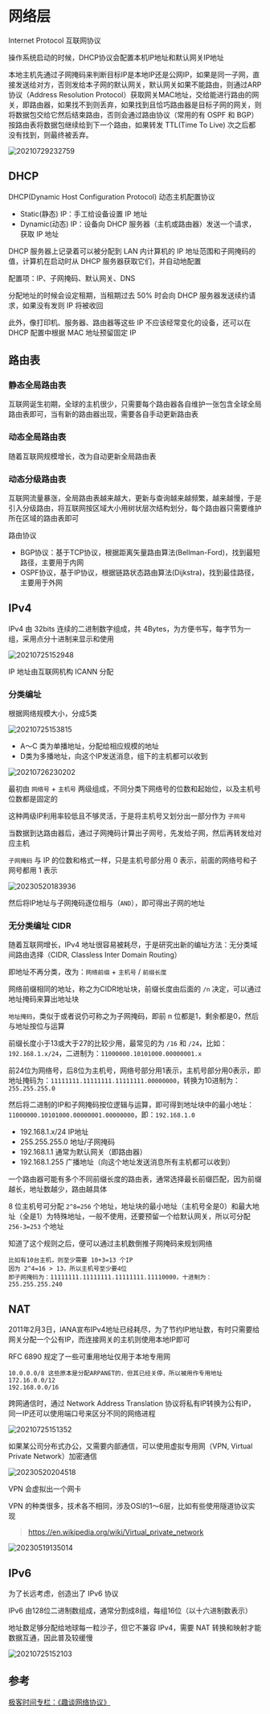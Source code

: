 # 网络层

Internet Protocol 互联网协议

操作系统启动的时候，DHCP协议会配置本机IP地址和默认网关IP地址

本地主机先通过子网掩码来判断目标IP是本地IP还是公网IP，如果是同一子网，直接发送给对方，否则发给本子网的默认网关，默认网关如果不能路由，则通过ARP协议（Address Resolution Protocol）获取网关MAC地址，交给能进行路由的网关，即路由器，如果找不到则丢弃，如果找到且恰巧路由器是目标子网的网关，则将数据包交给它然后结束路由，否则会通过路由协议（常用的有 OSPF 和 BGP）按路由表将数据包继续给到下一个路由，如果转发 TTL(Time To Live) 次之后都没有找到，则最终被丢弃。

![20210729232759](http://image.zuoright.com/20210729232759.png)

## DHCP

DHCP(Dynamic Host Configuration Protocol) 动态主机配置协议

- Static(静态) IP：手工给设备设置 IP 地址
- Dynamic(动态) IP：设备向 DHCP 服务器（主机或路由器）发送一个请求，获取 IP 地址

DHCP 服务器上记录着可以被分配到 LAN 内计算机的 IP 地址范围和子网掩码的值，计算机在启动时从 DHCP 服务器获取它们，并自动地配置

配置项：IP、子网掩码、默认网关、DNS

分配地址的时候会设定租期，当租期过去 50% 时会向 DHCP 服务器发送续约请求，如果没有发则 IP 将被收回

此外，像打印机、服务器、路由器等这些 IP 不应该经常变化的设备，还可以在 DHCP 配置中根据 MAC 地址预留固定 IP

## 路由表

### 静态全局路由表

互联网诞生初期，全球的主机很少，只需要每个路由器各自维护一张包含全球全局路由表即可，当有新的路由器出现，需要各自手动更新路由表

### 动态全局路由表

随着互联网规模增长，改为自动更新全局路由表

### 动态分级路由表

互联网流量暴涨，全局路由表越来越大，更新与查询越来越频繁，越来越慢，于是引入分级路由，将互联网按区域大小用树状层次结构划分，每个路由器只需要维护所在区域的路由表即可

路由协议

- BGP协议：基于TCP协议，根据距离矢量路由算法(Bellman-Ford)，找到最短路径，主要用于内网
- OSPF协议，基于IP协议，根据链路状态路由算法(Dijkstra)，找到最佳路径，主要用于外网

## IPv4

IPv4 由 32bits 连续的二进制数字组成，共 4Bytes，为方便书写，每字节为一组，采用点分十进制来显示和使用

![20210725152948](http://image.zuoright.com/20210725152948.png)

IP 地址由互联网机构 ICANN 分配

### 分类编址

根据网络规模大小，分成5类

![20210725153815](http://image.zuoright.com/20210725153815.png)

- A～C 类为单播地址，分配给相应规模的地址
- D类为多播地址，向这个IP发送消息，组下的主机都可以收到

![20210726230202](http://image.zuoright.com/20210726230202.png)

最初由 `网络号` + `主机号` 两级组成，不同分类下网络号的位数和起始位，以及主机号位数都是固定的

这种两级IP利用率较低且不够灵活，于是将主机号又划分出一部分作为 `子网号`

当数据到达路由器后，通过子网掩码计算出子网号，先发给子网，然后再转发给对应主机

`子网掩码` 与 IP 的位数和格式一样，只是主机号部分用 0 表示，前面的网络号和子网号都用 1 表示

![20230520183936](http://image.zuoright.com/20230520183936.png)

然后将IP地址与子网掩码逐位相与（`AND`），即可得出子网的地址

### 无分类编址 CIDR

随着互联网增长，IPv4 地址很容易被耗尽，于是研究出新的编址方法：无分类域间路由选择（CIDR, Classless Inter Domain Routing）

即地址不再分类，改为：`网络前缀` + `主机号` / `前缀长度`

网络前缀相同的地址，称之为CIDR地址块，前缀长度由后面的 `/n` 决定，可以通过地址掩码来算出地址块

`地址掩码`，类似于或者说仍可称之为子网掩码，即前 n 位都是1，剩余都是0，然后与地址按位与运算

前缀长度小于13或大于27的比较少用，最常见的为 `/16` 和 `/24`，比如：`192.168.1.x/24`，二进制为：`11000000.10101000.00000001.x`

前24位为网络号，后8位为主机号，网络号部分用1表示，主机号部分用0表示，即地址掩码为：`11111111.11111111.11111111.00000000`，转换为10进制为：`255.255.255.0`

然后将二进制的IP和子网掩码按位逻辑与运算，即可得到地址块中的最小地址：`11000000.10101000.00000001.00000000`，即：`192.168.1.0`

- 192.168.1.x/24 IP地址
- 255.255.255.0 地址/子网掩码
- 192.168.1.1 通常为默认网关（即路由器）
- 192.168.1.255 广播地址（向这个地址发送消息所有主机都可以收到）

一个路由器可能有多个不同前缀长度的路由表，通常选择最长前缀匹配，因为前缀越长，地址数越少，路由越具体

8 位主机号可分配 `2^8=256` 个地址，地址块的最小地址（主机号全是0）和最大地址（全是1）为特殊地址，一般不使用，还要预留一个给默认网关，所以可分配 `256-3=253` 个地址

知道了这个规则之后，便可以通过主机数倒推子网掩码来规划网络

```text
比如有10台主机，则至少需要 10+3=13 个IP
因为 2^4=16 > 13，所以主机号至少要4位
即子网掩码为：11111111.11111111.11111111.11110000，十进制为：255.255.255.240
```

## NAT

2011年2月3日，IANA宣布IPv4地址已经耗尽，为了节约IP地址数，有时只需要给网关分配一个公有IP，而连接网关的主机则使用本地IP即可

RFC 6890 规定了一些可重用地址仅用于本地专用网

```text
10.0.0.0/8 这些原本是分配ARPANET的，但其已经关停，所以被用作专用地址
172.16.0.0/12
192.168.0.0/16
```

跨网通信时，通过 Network Address Translation 协议将私有IP转换为公有IP，同一IP还可以使用端口号来区分不同的网络进程

![20210725151352](http://image.zuoright.com/20210725151352.png)

如果某公司分布式办公，又需要内部通信，可以使用虚拟专用网（VPN, Virtual Private Network）加密通信

![20230520204518](http://image.zuoright.com/20230520204518.png)

VPN 会虚拟出一个网卡

VPN 的种类很多，技术各不相同，涉及OSI的1～6层，比如有些使用隧道协议实现

> <https://en.wikipedia.org/wiki/Virtual_private_network>

![20230519135014](http://image.zuoright.com/20230519135014.png)

## IPv6

为了长远考虑，创造出了 IPv6 协议

IPv6 由128位二进制数组成，通常分割成8组，每组16位（以十六进制数表示）

地址数足够分配给地球每一粒沙子，但它不兼容 IPv4，需要 NAT 转换和映射才能数据互通，因此普及较缓慢

![20210725152103](http://image.zuoright.com/20210725152103.png)

## 参考

[极客时间专栏：《趣谈网络协议》](https://time.geekbang.org/column/intro/100007101)
